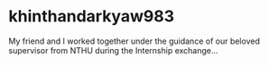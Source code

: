 # khinthandarkyaw983
My friend and I worked together under the guidance of our beloved supervisor from NTHU during the Internship exchange…
